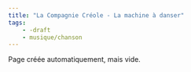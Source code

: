 ```yaml
---
title: "La Compagnie Créole - La machine à danser"
tags:
    - -draft
    - musique/chanson
---
```


Page créée automatiquement, mais vide.
